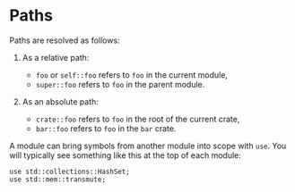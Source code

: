 # Paths

Paths are resolved as follows:

1. As a relative path:
   * `foo` or `self::foo` refers to `foo` in the current module,
   * `super::foo` refers to `foo` in the parent module.

2. As an absolute path:
   * `crate::foo` refers to `foo` in the root of the current crate,
   * `bar::foo` refers to `foo` in the `bar` crate.

A module can bring symbols from another module into scope with `use`.
You will typically see something like this at the top of each module:

```rust,editable,no_run
use std::collections::HashSet;
use std::mem::transmute;
```

